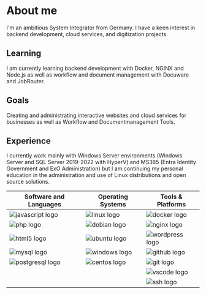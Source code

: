 # About me
I'm an ambitious System Integrator from Germany. I have a keen interest in backend development, cloud services, and digitization projects.

## Learning  
I am currently learning backend development with Docker, NGINX and Node.js as well as workflow and document management with Docuware and JobRouter. 

## Goals
Creating and administrating interactive websites and cloud services for businesses as well as Workflow and Documentmanagement Tools. 

## Experience
I currently work mainly with Windows Server environments (Windows Server and SQL Server 2019-2022 with HyperV) and MS365 (Entra Identity Government and ExO Administration) but I am continuing my personal education in the administration and use of Linux distributions and open source solutions.

| Software and Languages | Operating Systems | Tools & Platforms |
|-----------------------|-------------------|-------------------|
| ![javascript logo](https://cdn.jsdelivr.net/gh/devicons/devicon/icons/javascript/javascript-original.svg) | ![linux logo](https://cdn.jsdelivr.net/gh/devicons/devicon/icons/linux/linux-original.svg) | ![docker logo](https://cdn.jsdelivr.net/gh/devicons/devicon/icons/docker/docker-original.svg) |
| ![php logo](https://cdn.jsdelivr.net/gh/devicons/devicon/icons/php/php-original.svg) | ![debian logo](https://cdn.jsdelivr.net/gh/devicons/devicon/icons/debian/debian-original.svg) | ![nginx logo](https://cdn.jsdelivr.net/gh/devicons/devicon/icons/nginx/nginx-original.svg) |
| ![html5 logo](https://cdn.jsdelivr.net/gh/devicons/devicon/icons/html5/html5-original.svg) | ![ubuntu logo](https://cdn.jsdelivr.net/gh/devicons/devicon/icons/ubuntu/ubuntu-plain.svg) | ![wordpress logo](https://cdn.jsdelivr.net/gh/devicons/devicon/icons/wordpress/wordpress-original.svg) |
| ![mysql logo](https://cdn.jsdelivr.net/gh/devicons/devicon/icons/mysql/mysql-original.svg) | ![windows logo](https://cdn.jsdelivr.net/gh/devicons/devicon/icons/windows8/windows8-original.svg) | ![github logo](https://cdn.jsdelivr.net/gh/devicons/devicon/icons/github/github-original.svg) |
| ![postgresql logo](https://cdn.jsdelivr.net/gh/devicons/devicon/icons/postgresql/postgresql-original.svg) | ![centos logo](https://cdn.jsdelivr.net/gh/devicons/devicon/icons/centos/centos-original.svg) | ![git logo](https://cdn.jsdelivr.net/gh/devicons/devicon/icons/git/git-original.svg) |
| | | ![vscode logo](https://cdn.jsdelivr.net/gh/devicons/devicon/icons/vscode/vscode-original.svg)
| | | ![ssh logo](https://cdn.jsdelivr.net/gh/devicons/devicon/icons/ssh/ssh-original.svg) |